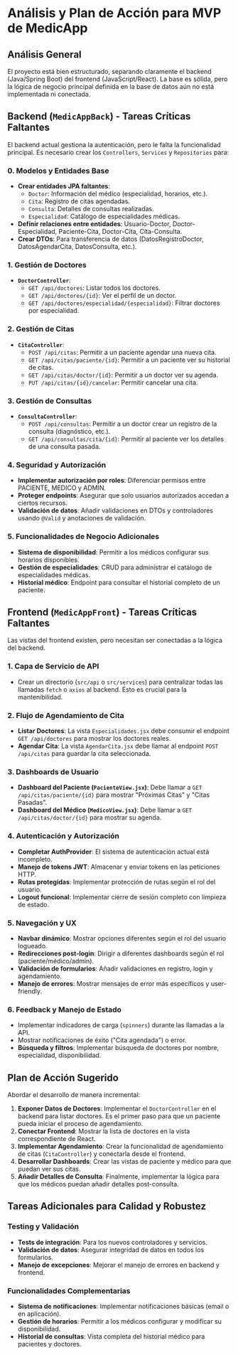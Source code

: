 # Análisis y Plan de Acción para MVP de MedicApp

## Análisis General

El proyecto está bien estructurado, separando claramente el backend (Java/Spring Boot) del frontend (JavaScript/React). La base es sólida, pero la lógica de negocio principal definida en la base de datos aún no está implementada ni conectada.

## Backend (`MedicAppBack`) - Tareas Críticas Faltantes

El backend actual gestiona la autenticación, pero le falta la funcionalidad principal. Es necesario crear los `Controllers`, `Services` y `Repositories` para:

### 0. Modelos y Entidades Base
- **Crear entidades JPA faltantes**:
  - `Doctor`: Información del médico (especialidad, horarios, etc.).
  - `Cita`: Registro de citas agendadas.
  - `Consulta`: Detalles de consultas realizadas.
  - `Especialidad`: Catálogo de especialidades médicas.
- **Definir relaciones entre entidades**: Usuario-Doctor, Doctor-Especialidad, Paciente-Cita, Doctor-Cita, Cita-Consulta.
- **Crear DTOs**: Para transferencia de datos (DatosRegistroDoctor, DatosAgendarCita, DatosConsulta, etc.).

### 1. Gestión de Doctores
- **`DoctorController`**:
  - `GET /api/doctores`: Listar todos los doctores.
  - `GET /api/doctores/{id}`: Ver el perfil de un doctor.
  - `GET /api/doctores/especialidad/{especialidad}`: Filtrar doctores por especialidad.

### 2. Gestión de Citas
- **`CitaController`**:
  - `POST /api/citas`: Permitir a un paciente agendar una nueva cita.
  - `GET /api/citas/paciente/{id}`: Permitir a un paciente ver su historial de citas.
  - `GET /api/citas/doctor/{id}`: Permitir a un doctor ver su agenda.
  - `PUT /api/citas/{id}/cancelar`: Permitir cancelar una cita.

### 3. Gestión de Consultas
- **`ConsultaController`**:
  - `POST /api/consultas`: Permitir a un doctor crear un registro de la consulta (diagnóstico, etc.).
  - `GET /api/consultas/cita/{id}`: Permitir al paciente ver los detalles de una consulta pasada.

### 4. Seguridad y Autorización
- **Implementar autorización por roles**: Diferenciar permisos entre PACIENTE, MEDICO y ADMIN.
- **Proteger endpoints**: Asegurar que solo usuarios autorizados accedan a ciertos recursos.
- **Validación de datos**: Añadir validaciones en DTOs y controladores usando `@Valid` y anotaciones de validación.

### 5. Funcionalidades de Negocio Adicionales
- **Sistema de disponibilidad**: Permitir a los médicos configurar sus horarios disponibles.
- **Gestión de especialidades**: CRUD para administrar el catálogo de especialidades médicas.
- **Historial médico**: Endpoint para consultar el historial completo de un paciente.

## Frontend (`MedicAppFront`) - Tareas Críticas Faltantes

Las vistas del frontend existen, pero necesitan ser conectadas a la lógica del backend.

### 1. Capa de Servicio de API
- Crear un directorio (`src/api` o `src/services`) para centralizar todas las llamadas `fetch` o `axios` al backend. Esto es crucial para la mantenibilidad.

### 2. Flujo de Agendamiento de Cita
- **Listar Doctores**: La vista `Especialidades.jsx` debe consumir el endpoint `GET /api/doctores` para mostrar los doctores reales.
- **Agendar Cita**: La vista `AgendarCita.jsx` debe llamar al endpoint `POST /api/citas` para guardar la cita seleccionada.

### 3. Dashboards de Usuario
- **Dashboard del Paciente (`PacienteView.jsx`)**: Debe llamar a `GET /api/citas/paciente/{id}` para mostrar "Próximas Citas" y "Citas Pasadas".
- **Dashboard del Médico (`MedicoView.jsx`)**: Debe llamar a `GET /api/citas/doctor/{id}` para mostrar su agenda.

### 4. Autenticación y Autorización
- **Completar AuthProvider**: El sistema de autenticación actual está incompleto.
- **Manejo de tokens JWT**: Almacenar y enviar tokens en las peticiones HTTP.
- **Rutas protegidas**: Implementar protección de rutas según el rol del usuario.
- **Logout funcional**: Implementar cierre de sesión completo con limpieza de estado.

### 5. Navegación y UX
- **Navbar dinámico**: Mostrar opciones diferentes según el rol del usuario logueado.
- **Redirecciones post-login**: Dirigir a diferentes dashboards según el rol (paciente/médico/admin).
- **Validación de formularios**: Añadir validaciones en registro, login y agendamiento.
- **Manejo de errores**: Mostrar mensajes de error más específicos y user-friendly.

### 6. Feedback y Manejo de Estado
- Implementar indicadores de carga (`spinners`) durante las llamadas a la API.
- Mostrar notificaciones de éxito ("Cita agendada") o error.
- **Búsqueda y filtros**: Implementar búsqueda de doctores por nombre, especialidad, disponibilidad.

## Plan de Acción Sugerido

Abordar el desarrollo de manera incremental:

1.  **Exponer Datos de Doctores**: Implementar el `DoctorController` en el backend para listar doctores. Es el primer paso para que un paciente pueda iniciar el proceso de agendamiento.
2.  **Conectar Frontend**: Mostrar la lista de doctores en la vista correspondiente de React.
3.  **Implementar Agendamiento**: Crear la funcionalidad de agendamiento de citas (`CitaController`) y conectarla desde el frontend.
4.  **Desarrollar Dashboards**: Crear las vistas de paciente y médico para que puedan ver sus citas.
5.  **Añadir Detalles de Consulta**: Finalmente, implementar la lógica para que los médicos puedan añadir detalles post-consulta.

## Tareas Adicionales para Calidad y Robustez

### Testing y Validación
- **Tests de integración**: Para los nuevos controladores y servicios.
- **Validación de datos**: Asegurar integridad de datos en todos los formularios.
- **Manejo de excepciones**: Mejorar el manejo de errores en backend y frontend.

### Funcionalidades Complementarias
- **Sistema de notificaciones**: Implementar notificaciones básicas (email o en aplicación).
- **Gestión de horarios**: Permitir a los médicos configurar y modificar su disponibilidad.
- **Historial de consultas**: Vista completa del historial médico para pacientes y doctores.
